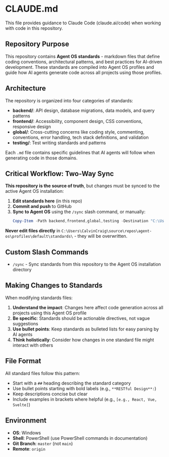 # CLAUDE.md

This file provides guidance to Claude Code (claude.ai/code) when working with code in this repository.

## Repository Purpose

This repository contains **Agent OS standards** - markdown files that define coding conventions, architectural patterns, and best practices for AI-driven development. These standards are compiled into Agent OS profiles and guide how AI agents generate code across all projects using those profiles.

## Architecture

The repository is organized into four categories of standards:

- **backend/**: API design, database migrations, data models, and query patterns
- **frontend/**: Accessibility, component design, CSS conventions, responsive design
- **global/**: Cross-cutting concerns like coding style, commenting, conventions, error handling, tech stack definitions, and validation
- **testing/**: Test writing standards and patterns

Each `.md` file contains specific guidelines that AI agents will follow when generating code in those domains.

## Critical Workflow: Two-Way Sync

**This repository is the source of truth**, but changes must be synced to the active Agent OS installation:

1. **Edit standards here** (in this repo)
2. **Commit and push** to GitHub
3. **Sync to Agent OS** using the `/sync` slash command, or manually:
   ```powershell
   Copy-Item -Path backend,frontend,global,testing -Destination "C:\Users\CalvinCraig\source\repos\agent-os\profiles\default\standards\" -Recurse -Force
   ```

**Never edit files directly** in `C:\Users\CalvinCraig\source\repos\agent-os\profiles\default\standards\` - they will be overwritten.

## Custom Slash Commands

- `/sync` - Sync standards from this repository to the Agent OS installation directory

## Making Changes to Standards

When modifying standards files:

1. **Understand the impact**: Changes here affect code generation across all projects using this Agent OS profile
2. **Be specific**: Standards should be actionable directives, not vague suggestions
3. **Use bullet points**: Keep standards as bulleted lists for easy parsing by AI agents
4. **Think holistically**: Consider how changes in one standard file might interact with others

## File Format

All standard files follow this pattern:
- Start with a `##` heading describing the standard category
- Use bullet points starting with bold labels (e.g., `**RESTful Design**:`)
- Keep descriptions concise but clear
- Include examples in brackets where helpful (e.g., `[e.g., React, Vue, Svelte]`)

## Environment

- **OS**: Windows
- **Shell**: PowerShell (use PowerShell commands in documentation)
- **Git Branch**: `master` (not `main`)
- **Remote**: `origin`
